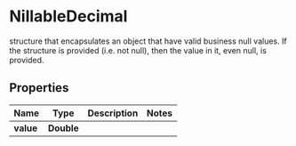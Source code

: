 

# NillableDecimal

structure that encapsulates an object that have valid business null values. If the structure is provided (i.e. not null), then the value in it, even null, is provided.

## Properties

Name | Type | Description | Notes
------------ | ------------- | ------------- | -------------
**value** | **Double** |  | 



